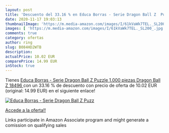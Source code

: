 ```yaml
---
layout: post
title: 'Descuento del 33.16 % en Educa Borras - Serie Dragon Ball Z  Puzz'
date: 2020-11-17 19:03:13
thumbnailImage: 'https://m.media-amazon.com/images/I/61kVaWk7TEL._SL200_.jpg'
images: [ 'https://m.media-amazon.com/images/I/61kVaWk7TEL._SL200_.jpg' ]
comments: true
category: ofertas
author: ring
slug: B084HD2WTB
description:
actualPrice: 10.02 EUR
comparePrice: 14.99 EUR
inStock: true
---
```


Tienes [Educa Borras - Serie Dragon Ball Z  Puzzle 1.000 piezas Dragon Ball Z  18496 ](https://www.amazon.es/dp/B084HD2WTB/?tag=tolees-21) con un 33.16 % de descuento con precio de oferta de 10.02 EUR (original: 14.99 EUR) en el siguiente enlace!

[![Educa Borras - Serie Dragon Ball Z  Puzz](https://m.media-amazon.com/images/I/61kVaWk7TEL._SL200_.jpg)](https://www.amazon.es/dp/B084HD2WTB/?tag=tolees-21)

[Accede a la oferta!!](https://www.amazon.es/dp/B084HD2WTB/?tag=tolees-21)

Links participate in Amazon Associate program and might generate a comission on qualifying sales


